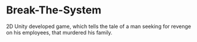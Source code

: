 # Break-The-System
2D Unity developed game, which tells the tale of a man seeking for revenge on his employees, that murdered his family.
